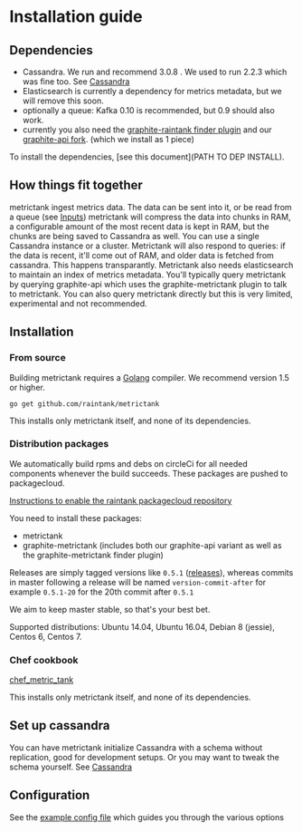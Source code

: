 # Installation guide

## Dependencies

* Cassandra. We run and recommend 3.0.8 .  We used to run 2.2.3 which was fine too. See [Cassandra](https://github.com/raintank/metrictank/blob/master/docs/cassandra.md)
* Elasticsearch is currently a dependency for metrics metadata, but we will remove this soon.
* optionally a queue: Kafka 0.10 is recommended, but 0.9 should also work.
* currently you also need the [graphite-raintank finder plugin](https://github.com/raintank/graphite-metrictank) and our [graphite-api fork](https://github.com/raintank/graphite-api/). (which we install as 1 piece)

To install the dependencies, [see this document](PATH TO DEP INSTALL).

## How things fit together

metrictank ingest metrics data. The data can be sent into it, or be read from a queue (see [Inputs](https://github.com/raintank/metrictank/blob/master/docs/inputs.md)) metrictank will compress the data into chunks in RAM, a configurable amount of the most recent data is kept in RAM, but the chunks are being saved to Cassandra as well. You can use a single Cassandra instance or a cluster. Metrictank will also respond to queries: if the data is recent, it'll come out of RAM, and older data is fetched from cassandra. This happens transparantly. Metrictank also needs elasticsearch to maintain an index of metrics metadata. You'll typically query metrictank by querying graphite-api which uses the graphite-metrictank plugin to talk to metrictank. You can also query metrictank directly but this is very limited, experimental and not recommended.


## Installation

### From source

Building metrictank requires a [Golang](https://golang.org/) compiler.
We recommend version 1.5 or higher.

```
go get github.com/raintank/metrictank
```

This installs only metrictank itself, and none of its dependencies.

### Distribution packages

We automatically build rpms and debs on circleCi for all needed components whenever the build succeeds. These packages are pushed to packagecloud.

[Instructions to enable the raintank packagecloud repository](https://packagecloud.io/raintank/raintank/install)

You need to install these packages:

* metrictank
* graphite-metrictank (includes both our graphite-api variant as well as the graphite-metrictank finder plugin)

Releases are simply tagged versions like `0.5.1` ([releases](https://github.com/raintank/metrictank/releases)), whereas commits in master following a release will be named `version-commit-after` for example `0.5.1-20` for the 20th commit after `0.5.1`

We aim to keep master stable, so that's your best bet.

Supported distributions: Ubuntu 14.04, Ubuntu 16.04, Debian 8 (jessie), Centos 6, Centos 7.

### Chef cookbook

[chef_metric_tank](https://github.com/raintank/chef_metric_tank)

This installs only metrictank itself, and none of its dependencies.

## Set up cassandra

You can have metrictank initialize Cassandra with a schema without replication, good for development setups.
Or you may want to tweak the schema yourself. See
[Cassandra](https://github.com/raintank/metrictank/blob/master/docs/cassandra.md)

## Configuration

See the [example config file](https://github.com/raintank/metrictank/blob/master/metrictank-sample.ini) which guides you through the various options
